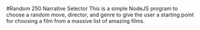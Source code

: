 #Random 250 Narrative Selector
This is a simple NodeJS program to choose a random move, director, and genre to give the user a starting point for choosing a film from a massive list of amazing films.
